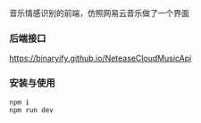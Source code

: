 音乐情感识别的前端，仿照网易云音乐做了一个界面

### 后端接口

https://binaryify.github.io/NeteaseCloudMusicApi

### 安装与使用

```
npm i
npm run dev
```

